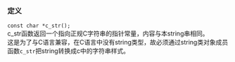 ### 定义   
`const char *c_str();`   
c_str函数返回一个指向正规C字符串的指针常量，内容与本string串相同。   
这是为了与C语言兼容，在C语言中没有string类型，故必须通过string类对象成员函数`c_str`把string转换成c中的字符串样式。